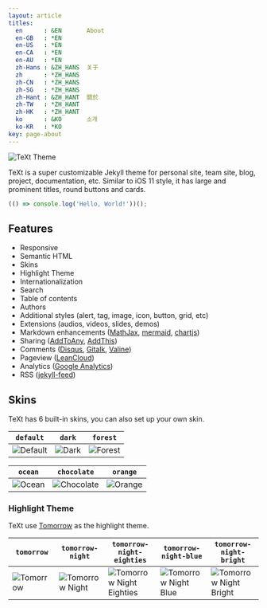 ```yaml
---
layout: article
titles:
  en      : &EN       About
  en-GB   : *EN
  en-US   : *EN
  en-CA   : *EN
  en-AU   : *EN
  zh-Hans : &ZH_HANS  关于
  zh      : *ZH_HANS
  zh-CN   : *ZH_HANS
  zh-SG   : *ZH_HANS
  zh-Hant : &ZH_HANT  關於
  zh-TW   : *ZH_HANT
  zh-HK   : *ZH_HANT
  ko      : &KO       소개
  ko-KR   : *KO
key: page-about
---
```


![TeXt Theme](https://cdn.jsdelivr.net/gh/yipianye/text//screenshots/TeXt-home.jpg)

TeXt is a super customizable Jekyll theme for personal site, team site, blog, project, documentation, etc. Similar to iOS 11 style, it has large and prominent titles, round buttons and cards.

```javascript
(() => console.log('Hello, World!'))();
```

## Features

- Responsive
- Semantic HTML
- Skins
- Highlight Theme
- Internationalization
- Search
- Table of contents
- Authors
- Additional styles (alert, tag, image, icon, button, grid, etc)
- Extensions (audios, videos, slides, demos)
- Markdown enhancements ([MathJax](https://www.mathjax.org/), [mermaid](https://mermaidjs.github.io/), [chartjs](http://www.chartjs.org/))
- Sharing ([AddToAny](https://www.addtoany.com/), [AddThis](https://www.addthis.com/))
- Comments ([Disqus](https://disqus.com/), [Gitalk](https://gitalk.github.io/), [Valine](https://valine.js.org/en/))
- Pageview ([LeanCloud](https://leancloud.cn/))
- Analytics ([Google Analytics](https://analytics.google.com/analytics/web/))
- RSS ([jekyll-feed](https://github.com/jekyll/jekyll-feed))

## Skins

TeXt has 6 built-in skins, you can also set up your own skin.

| `default` | `dark` | `forest` |
| --- |  --- | --- |
| ![Default](https://cdn.jsdelivr.net/gh/yipianye/text/screenshots/skins_default.jpg) | ![Dark](https://cdn.jsdelivr.net/gh/yipianye/text/screenshots/skins_dark.jpg) | ![Forest](https://cdn.jsdelivr.net/gh/yipianye/text/screenshots/skins_forest.jpg) |

| `ocean` | `chocolate` | `orange` |
| --- |  --- | --- |
|![Ocean](https://cdn.jsdelivr.net/gh/yipianye/text/screenshots/skins_ocean.jpg) |![Chocolate](https://cdn.jsdelivr.net/gh/yipianye/text/screenshots/skins_chocolate.jpg) | ![Orange](https://cdn.jsdelivr.net/gh/yipianye/text/screenshots/skins_orange.jpg) |

### Highlight Theme

TeXt use [Tomorrow](https://github.com/chriskempson/tomorrow-theme) as the highlight theme.

| `tomorrow` | `tomorrow-night` | `tomorrow-night-eighties` | `tomorrow-night-blue` | `tomorrow-night-bright` |
| --- |  --- | --- | --- |  --- |
| ![Tomorrow](https://cdn.jsdelivr.net/gh/yipianye/text/screenshots/highlight_tomorrow.png) | ![Tomorrow Night](https://cdn.jsdelivr.net/gh/yipianye/text/screenshots/highlight_tomorrow-night.png) | ![Tomorrow Night Eighties](https://cdn.jsdelivr.net/gh/yipianye/text/screenshots/highlight_tomorrow-night-eighties.png) | ![Tomorrow Night Blue](https://cdn.jsdelivr.net/gh/yipianye/text/screenshots/highlight_tomorrow-night-blue.png) | ![Tomorrow Night Bright](https://cdn.jsdelivr.net/gh/yipianye/text/screenshots/highlight_tomorrow-night-bright.png) |

